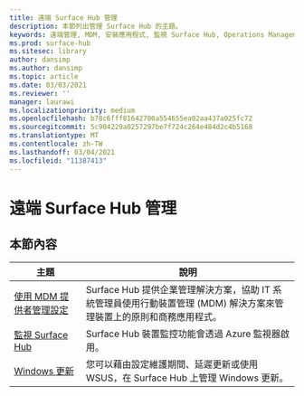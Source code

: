 ```yaml
---
title: 遠端 Surface Hub 管理
description: 本節列出管理 Surface Hub 的主題。
keywords: 遠端管理, MDM, 安裝應用程式, 監視 Surface Hub, Operations Management Suite, OMS
ms.prod: surface-hub
ms.sitesec: library
author: dansimp
ms.author: dansimp
ms.topic: article
ms.date: 03/03/2021
ms.reviewer: ''
manager: laurawi
ms.localizationpriority: medium
ms.openlocfilehash: b78c6fff81642700a554655ea02aa437a025fc72
ms.sourcegitcommit: 5c904229a0257297be7f724c264e484d2c4b5168
ms.translationtype: MT
ms.contentlocale: zh-TW
ms.lasthandoff: 03/04/2021
ms.locfileid: "11387413"
---
```

# <a name="remote-surface-hub-management"></a>遠端 Surface Hub 管理

## <a name="in-this-section"></a>本節內容

|主題 | 說明|
| ------ | --------------- |
| [使用 MDM 提供者管理設定]( https://technet.microsoft.com/itpro/surface-hub/manage-settings-with-mdm-for-surface-hub) | Surface Hub 提供企業管理解決方案，協助 IT 系統管理員使用行動裝置管理 (MDM) 解決方案來管理裝置上的原則和商務應用程式。|
| [監視 Surface Hub](monitor-surface-hub.md) | Surface Hub 裝置監控功能會透過 Azure 監視器啟用。|
| [Windows 更新](manage-windows-updates-for-surface-hub.md) | 您可以藉由設定維護期間、延遲更新或使用 WSUS，在 Surface Hub 上管理 Windows 更新。|
